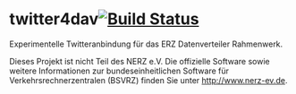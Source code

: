 twitter4dav[![Build Status](https://travis-ci.org/ChristianHoesel/DavDataBaseArchive.png?branch=master)](https://travis-ci.org/ChristianHoesel/DavDataBaseArchive)
===========

Experimentelle Twitteranbindung für das ERZ Datenverteiler Rahmenwerk.

Dieses Projekt ist nicht Teil des NERZ e.V. Die offizielle Software sowie weitere Informationen zur bundeseinheitlichen Software für Verkehrsrechnerzentralen (BSVRZ) finden Sie unter http://www.nerz-ev.de.

